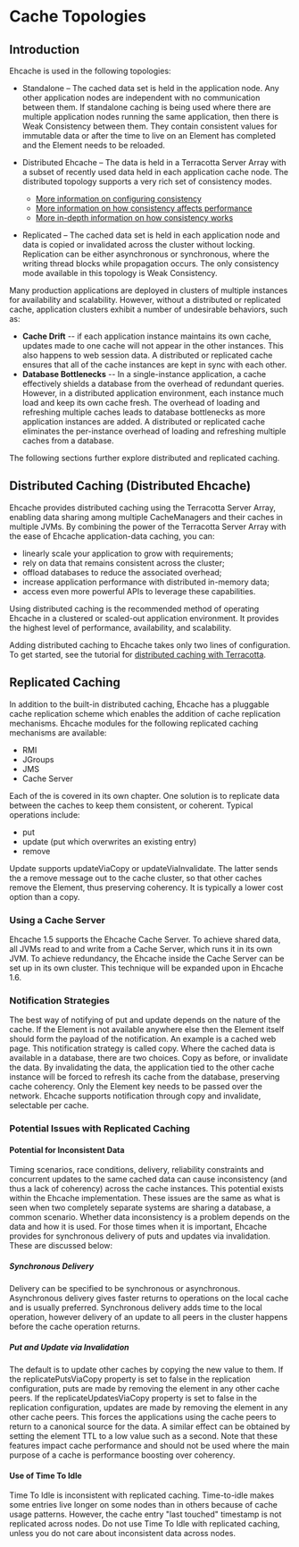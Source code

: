 ---
---
# Cache Topologies <a name="Distributed-and-Replicated-Caching"/>

 

## Introduction

Ehcache is used in the following topologies:

* Standalone &ndash; The cached data set is held in the application node. Any other application nodes are independent with no communication between them. If standalone caching is being used where there are multiple application nodes running the same application, then there is Weak Consistency between them. They contain consistent values for immutable data or after the time to live on an Element has completed and the Element needs to be reloaded.

* Distributed Ehcache &ndash; The data is held in a Terracotta Server Array with a subset of recently used data held in each application cache node. The distributed topology supports a very rich set of consistency modes.

    * [More information on configuring consistency](http://terracotta.org/documentation/enterprise-ehcache/configuration-guide#95592)
    * [More information on how consistency affects performance](http://terracotta.org/documentation/enterprise-ehcache/reference-guide#30971)
    * [More in-depth information on how consistency works](/documentation/2.6/get-started/consistency-options)

* Replicated – The cached data set is held in each application node and data is copied or invalidated across the cluster without locking. Replication can be either asynchronous or synchronous, where the writing thread blocks while propagation occurs. The only consistency mode available in this topology is Weak Consistency.


Many production applications are deployed in clusters of multiple
instances for availability and scalability.  However, without a
distributed or replicated cache, application
clusters exhibit a number of undesirable behaviors, such as:

* **Cache Drift** -- if each application instance maintains its own cache,
  updates made to one cache will not appear in the other instances.  This
  also happens to web session data.  A distributed or replicated cache ensures that all
  of the cache instances are kept in sync with each other.
* **Database Bottlenecks** -- In a single-instance
  application, a cache effectively shields a database from the overhead of
  redundant queries.  However, in a distributed application environment,
  each instance much load and keep its own cache fresh.  The overhead of
  loading and refreshing multiple caches leads to database bottlenecks as
  more application instances are added.  A distributed or replicated cache eliminates
  the per-instance overhead of loading and refreshing multiple caches from
  a database.

The following sections further explore distributed and replicated caching.

## Distributed Caching (Distributed Ehcache)
Ehcache provides distributed caching using the Terracotta Server Array, enabling data sharing among multiple CacheManagers and their caches in multiple JVMs. By combining the power of the Terracotta Server Array with the ease of Ehcache application-data caching, you can:

* linearly scale your application to grow with requirements;
* rely on data that remains consistent across the cluster;
* offload databases to reduce the associated overhead;
* increase application performance with distributed in-memory data;
* access even more powerful APIs to leverage these capabilities.

Using distributed caching is the recommended method of operating Ehcache in a clustered or scaled-out application environment. It provides the highest level of performance, availability, and scalability.

Adding distributed caching to Ehcache takes only two lines of configuration. To get started, see the tutorial for [distributed caching with Terracotta](http://terracotta.org/documentation/enterprise-ehcache/get-started).


## Replicated Caching
In addition to the built-in distributed caching, Ehcache has a pluggable cache replication scheme which enables the addition of cache replication mechanisms.
Ehcache modules for the following replicated caching mechanisms are available:

* RMI
* JGroups
* JMS
* Cache Server

Each of the is covered in its own chapter.
 One solution is to replicate data between the caches to keep them
consistent, or coherent. Typical operations include:

* put
* update (put which overwrites an existing entry)
* remove

Update supports updateViaCopy or updateViaInvalidate. The latter
 sends the a remove message out to the cache cluster, so that other
 caches remove the Element, thus preserving coherency. It is typically
 a lower cost option than a copy.

### Using a Cache Server
Ehcache 1.5 supports the Ehcache Cache Server.
To achieve shared data, all JVMs read to and write from a Cache Server, which runs
it in its own JVM.
To achieve redundancy, the Ehcache inside the Cache Server can be set up in its own cluster.
This technique will be expanded upon in Ehcache 1.6.

### Notification Strategies
 The best way of notifying of put and update depends on the nature of
the cache.
 If the Element is not available anywhere else then the Element
itself should form the payload of the notification. An example is a
cached web page. This notification strategy is called copy.
 Where the cached data is available in a database, there are two
choices. Copy as before, or invalidate the data. By invalidating the
data, the application tied to the other cache instance will be forced
to refresh its cache from the database, preserving cache coherency.
Only the Element key needs to be passed over the network.
 Ehcache supports notification through copy and invalidate, selectable per cache.

### Potential Issues with Replicated Caching

#### Potential for Inconsistent Data
 Timing scenarios, race conditions, delivery, reliability
constraints and concurrent updates to the same cached data can cause
inconsistency (and thus a lack of coherency) across the cache
instances.
 This potential exists within the Ehcache implementation.
These issues are the same as what is seen when two completely
separate systems are sharing a database, a common scenario.
 Whether data inconsistency is a problem depends on the data and how it
is used. For those times when it is important, Ehcache provides for
synchronous delivery of puts and updates via invalidation. These are discussed below:

##### Synchronous Delivery
 Delivery can be specified to be synchronous or asynchronous.
Asynchronous delivery gives faster returns to operations on the local
cache and is usually preferred. Synchronous delivery adds time to the
local operation, however delivery of an update to
all peers in the cluster happens before the cache operation returns.

##### Put and Update via Invalidation
 The default is to update other caches by copying the new value to
them. If the replicatePutsViaCopy property is set to false in the
replication configuration, puts are made by removing the element in
any other cache peers. If the replicateUpdatesViaCopy property is set to false in the
replication configuration, updates are made by removing the element in
any other cache peers.
 This forces the applications using the cache
peers to return to a canonical source for the data.
 A similar effect can be obtained by setting the element TTL to a low value such
as a second.
 Note that these features impact cache performance and should
not be used where the main purpose of a cache is performance boosting over
coherency.

#### Use of Time To Idle
 Time To Idle is inconsistent with replicated caching. Time-to-idle makes some entries live longer on some
nodes than in others because of cache usage patterns. However, the cache entry "last touched" timestamp
is not replicated across nodes.
 Do not use Time To Idle with replicated caching, unless you do not care about inconsistent data across nodes.
